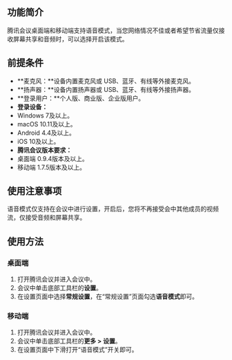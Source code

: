
## 功能简介

腾讯会议桌面端和移动端支持语音模式，当您网络情况不佳或者希望节省流量仅接收屏幕共享和音频时，可以选择开启该模式。

## 前提条件
- **麦克风：**设备内置麦克风或 USB、蓝牙、有线等外接麦克风。
- **扬声器：**设备内置扬声器或 USB、蓝牙、有线等外接扬声器。
- **登录用户：**个人版、商业版、企业版用户。
- **登录设备：**
 - Windows 7及以上。
 - macOS 10.11及以上。
 - Android 4.4及以上。
 - iOS 10及以上。
- **腾讯会议版本要求：**
 - 桌面端 0.9.4版本及以上。
 - 移动端 1.7.5版本及以上。

## 使用注意事项
语音模式仅支持在会议中进行设置，开启后，您将不再接受会中其他成员的视频流，仅接受音频和屏幕共享。

## 使用方法
### 桌面端
1. 打开腾讯会议并进入会议中。
2. 会议中单击底部工具栏的**设置**。
3. 在设置页面中选择**常规设置**，在“常规设置”页面勾选**语音模式**即可。

### 移动端
1. 打开腾讯会议并进入会议中。
2. 会议中单击底部工具栏的**更多 > 设置**。
3. 在设置页面中下滑打开“语音模式”开关即可。
 
